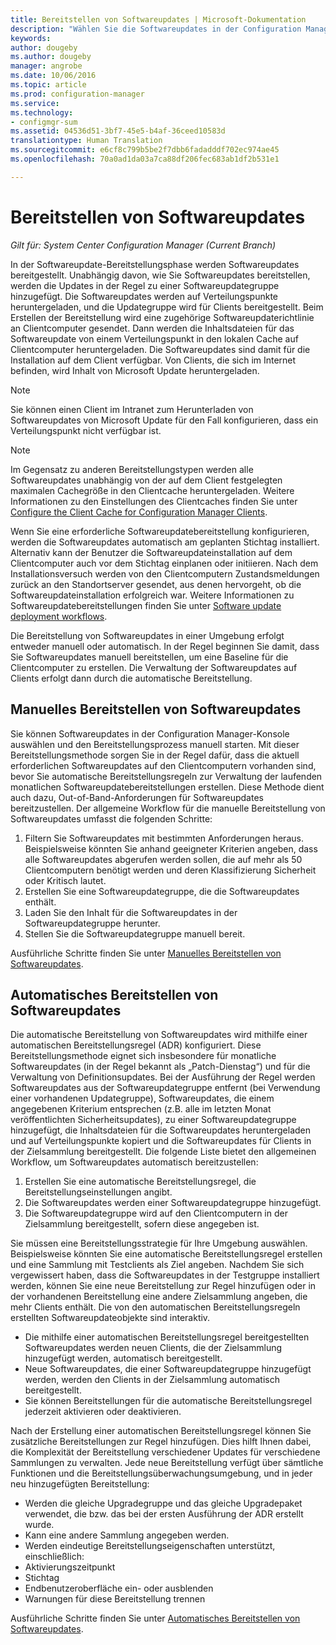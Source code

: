 ```yaml
---
title: Bereitstellen von Softwareupdates | Microsoft-Dokumentation
description: "Wählen Sie die Softwareupdates in der Configuration Manager-Konsole aus, um den Bereitstellungsprozess manuell zu starten oder Updates manuell bereitzustellen."
keywords: 
author: dougeby
ms.author: dougeby
manager: angrobe
ms.date: 10/06/2016
ms.topic: article
ms.prod: configuration-manager
ms.service: 
ms.technology:
- configmgr-sum
ms.assetid: 04536d51-3bf7-45e5-b4af-36ceed10583d
translationtype: Human Translation
ms.sourcegitcommit: e6cf8c799b5be2f7dbb6fadadddf702ec974ae45
ms.openlocfilehash: 70a0ad1da03a7ca88df206fec683ab1df2b531e1

---
```


#  <a name="a-namebkmksumdeploya-deploy-software-updates"></a><a name="BKMK_SUMDeploy"></a> Bereitstellen von Softwareupdates  

*Gilt für: System Center Configuration Manager (Current Branch)*

In der Softwareupdate-Bereitstellungsphase werden Softwareupdates bereitgestellt. Unabhängig davon, wie Sie Softwareupdates bereitstellen, werden die Updates in der Regel zu einer Softwareupdategruppe hinzugefügt. Die Softwareupdates werden auf Verteilungspunkte heruntergeladen, und die Updategruppe wird für Clients bereitgestellt. Beim Erstellen der Bereitstellung wird eine zugehörige Softwareupdaterichtlinie an Clientcomputer gesendet. Dann werden die Inhaltsdateien für das Softwareupdate von einem Verteilungspunkt in den lokalen Cache auf Clientcomputer heruntergeladen. Die Softwareupdates sind damit für die Installation auf dem Client verfügbar. Von Clients, die sich im Internet befinden, wird Inhalt von Microsoft Update heruntergeladen.  

> [!NOTE]  
>  Sie können einen Client im Intranet zum Herunterladen von Softwareupdates von Microsoft Update für den Fall konfigurieren, dass ein Verteilungspunkt nicht verfügbar ist.  

> [!NOTE]  
>  Im Gegensatz zu anderen Bereitstellungstypen werden alle Softwareupdates unabhängig von der auf dem Client festgelegten maximalen Cachegröße in den Clientcache heruntergeladen. Weitere Informationen zu den Einstellungen des Clientcaches finden Sie unter [Configure the Client Cache for Configuration Manager Clients](../../core/clients/manage/manage-clients.md#BKMK_ClientCache).  

Wenn Sie eine erforderliche Softwareupdatebereitstellung konfigurieren, werden die Softwareupdates automatisch am geplanten Stichtag installiert. Alternativ kann der Benutzer die Softwareupdateinstallation auf dem Clientcomputer auch vor dem Stichtag einplanen oder initiieren. Nach dem Installationsversuch werden von den Clientcomputern Zustandsmeldungen zurück an den Standortserver gesendet, aus denen hervorgeht, ob die Softwareupdateinstallation erfolgreich war. Weitere Informationen zu Softwareupdatebereitstellungen  finden Sie unter [Software update deployment workflows](../understand/software-updates-introduction.md#BKMK_DeploymentWorkflows).  

Die Bereitstellung von Softwareupdates in einer Umgebung erfolgt entweder manuell oder automatisch. In der Regel beginnen Sie damit, dass Sie Softwareupdates manuell bereitstellen, um eine Baseline für die Clientcomputer zu erstellen. Die Verwaltung der Softwareupdates auf Clients erfolgt dann durch die automatische Bereitstellung.  

## <a name="a-namebkmkmanualdeploymenta-manually-deploy-software-updates"></a><a name="BKMK_ManualDeployment"></a> Manuelles Bereitstellen von Softwareupdates
Sie können Softwareupdates in der Configuration Manager-Konsole auswählen und den Bereitstellungsprozess manuell starten. Mit dieser Bereitstellungsmethode sorgen Sie in der Regel dafür, dass die aktuell erforderlichen Softwareupdates auf den Clientcomputern vorhanden sind, bevor Sie automatische Bereitstellungsregeln zur Verwaltung der laufenden monatlichen Softwareupdatebereitstellungen erstellen. Diese Methode dient auch dazu, Out-of-Band-Anforderungen für Softwareupdates bereitzustellen. Der allgemeine Workflow für die manuelle Bereitstellung von Softwareupdates umfasst die folgenden Schritte:  

1. Filtern Sie Softwareupdates mit bestimmten Anforderungen heraus. Beispielsweise könnten Sie anhand geeigneter Kriterien angeben, dass alle Softwareupdates abgerufen werden sollen, die auf mehr als 50 Clientcomputern benötigt werden und deren Klassifizierung Sicherheit oder Kritisch lautet.  
2. Erstellen Sie eine Softwareupdategruppe, die die Softwareupdates enthält.  
3. Laden Sie den Inhalt für die Softwareupdates in der Softwareupdategruppe herunter.  
4. Stellen Sie die Softwareupdategruppe manuell bereit.

Ausführliche Schritte finden Sie unter [Manuelles Bereitstellen von Softwareupdates](manually-deploy-software-updates.md).

## <a name="automatically-deploy-software-updates"></a>Automatisches Bereitstellen von Softwareupdates
Die automatische Bereitstellung von Softwareupdates wird mithilfe einer automatischen Bereitstellungsregel (ADR) konfiguriert. Diese Bereitstellungsmethode eignet sich insbesondere für monatliche Softwareupdates (in der Regel bekannt als „Patch-Dienstag“) und für die Verwaltung von Definitionsupdates. Bei der Ausführung der Regel werden Softwareupdates aus der Softwareupdategruppe entfernt (bei Verwendung einer vorhandenen Updategruppe), Softwareupdates, die einem angegebenen Kriterium entsprechen (z.B. alle im letzten Monat veröffentlichten Sicherheitsupdates), zu einer Softwareupdategruppe hinzugefügt, die Inhaltsdateien für die Softwareupdates heruntergeladen und auf Verteilungspunkte kopiert und die Softwareupdates für Clients in der Zielsammlung bereitgestellt. Die folgende Liste bietet den allgemeinen Workflow, um Softwareupdates automatisch bereitzustellen:  

1.  Erstellen Sie eine automatische Bereitstellungsregel, die Bereitstellungseinstellungen angibt.
2.  Die Softwareupdates werden einer Softwareupdategruppe hinzugefügt.  
3.  Die Softwareupdategruppe wird auf den Clientcomputern in der Zielsammlung bereitgestellt, sofern diese angegeben ist.  

Sie müssen eine Bereitstellungsstrategie für Ihre Umgebung auswählen. Beispielsweise könnten Sie eine automatische Bereitstellungsregel erstellen und eine Sammlung mit Testclients als Ziel angeben. Nachdem Sie sich vergewissert haben, dass die Softwareupdates in der Testgruppe installiert werden, können Sie eine neue Bereitstellung zur Regel hinzufügen oder in der vorhandenen Bereitstellung eine andere Zielsammlung angeben, die mehr Clients enthält. Die von den automatischen Bereitstellungsregeln erstellten Softwareupdateobjekte sind interaktiv.  

-   Die mithilfe einer automatischen Bereitstellungsregel bereitgestellten Softwareupdates werden neuen Clients, die der Zielsammlung hinzugefügt werden, automatisch bereitgestellt.  
-   Neue Softwareupdates, die einer Softwareupdategruppe hinzugefügt werden, werden den Clients in der Zielsammlung automatisch bereitgestellt.  
-   Sie können Bereitstellungen für die automatische Bereitstellungsregel jederzeit aktivieren oder deaktivieren.  

Nach der Erstellung einer automatischen Bereitstellungsregel können Sie zusätzliche Bereitstellungen zur Regel hinzufügen. Dies hilft Ihnen dabei, die Komplexität der Bereitstellung verschiedener Updates für verschiedene Sammlungen zu verwalten. Jede neue Bereitstellung verfügt über sämtliche Funktionen und die Bereitstellungsüberwachungsumgebung, und in jeder neu hinzugefügten Bereitstellung:  

-   Werden die gleiche Upgradegruppe und das gleiche Upgradepaket verwendet, die bzw. das bei der ersten Ausführung der ADR erstellt wurde.  
-   Kann eine andere Sammlung angegeben werden.  
-   Werden eindeutige Bereitstellungseigenschaften unterstützt, einschließlich:  
   -   Aktivierungszeitpunkt  
   -   Stichtag  
   -   Endbenutzeroberfläche ein- oder ausblenden  
   -   Warnungen für diese Bereitstellung trennen  

Ausführliche Schritte finden Sie unter [Automatisches Bereitstellen von Softwareupdates](automatically-deploy-software-updates.md).

<!-- ###  <a name="BKMK_ClientCache"></a> Client cache setting  
The Configuration Manager client downloads the content for required software updates to the local client cache soon after it receives the deployment. However, the client waits to download the content until after the **Software available time** setting for the deployment. The client does not download software updates in optional deployments (deployments that do not have a scheduled installation deadline) until the user manually starts the installation. When the configured deadline passes, the software updates client agent performs a scan to verify that the software update is still required, then the software updates client agent checks the local cache on the client computer to verify that the software update source file is still available, and then installs the software update. If the content was deleted from the client cache to make room for another deployment, the client downloads the software updates to the cache. Software updates are always downloaded to the client cache regardless of the configured maximum client cache size. For other deployments, such as applications or packages, the client only downloads content that is within the maximum cache size that you configure for the client. Cached content is not automatically deleted, but it remains in the cache for at least one day after the client used that content.  -->


 <!-- For more information about the deployment process, see [Software update deployment process](../../sum/understand/software-updates-introduction.md#BKMK_DeploymentProcess).  -->



<!--HONumber=Dec16_HO3-->



